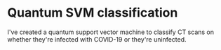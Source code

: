 # Quantum SVM classification
I've created a quantum support vector machine to classify CT scans on whether they're infected with COVID-19 or they're uninfected.
